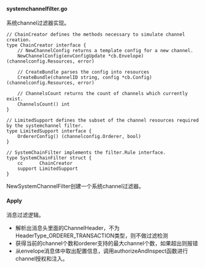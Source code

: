 #### systemchannelfilter.go

系统channel过滤器实现。

```
// ChainCreator defines the methods necessary to simulate channel creation.
type ChainCreator interface {
	// NewChannelConfig returns a template config for a new channel.
	NewChannelConfig(envConfigUpdate *cb.Envelope) (channelconfig.Resources, error)

	// CreateBundle parses the config into resources
	CreateBundle(channelID string, config *cb.Config) (channelconfig.Resources, error)

	// ChannelsCount returns the count of channels which currently exist.
	ChannelsCount() int
}

// LimitedSupport defines the subset of the channel resources required by the systemchannel filter.
type LimitedSupport interface {
	OrdererConfig() (channelconfig.Orderer, bool)
}

// SystemChainFilter implements the filter.Rule interface.
type SystemChainFilter struct {
	cc      ChainCreator
	support LimitedSupport
}
```

NewSystemChannelFilter创建一个系统channel过滤器。

#### Apply

消息过滤逻辑。

* 解析出消息头里面的ChannelHeader，不为HeaderType\_ORDERER\_TRANSACTION类型，则不做过滤检测
* 获得当前的channel个数和orderer支持的最大channel个数，如果超出则报错
* 从envelope消息体中取出配置信息，调用authorizeAndInspect函数进行channel授权和注入。



